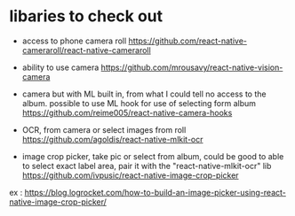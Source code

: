 # libaries to check out

- access to phone camera roll
  https://github.com/react-native-cameraroll/react-native-cameraroll

- ability to use camera
  https://github.com/mrousavy/react-native-vision-camera

- camera but with ML built in, from what I could tell no access to the album. possible to use ML hook for use of selecting form album
  https://github.com/reime005/react-native-camera-hooks

- OCR, from camera or select images from roll
  https://github.com/agoldis/react-native-mlkit-ocr

- image crop picker, take pic or select from album, could be good to able to select exact label area, pair it with the "react-native-mlkit-ocr" lib
  https://github.com/ivpusic/react-native-image-crop-picker

ex : https://blog.logrocket.com/how-to-build-an-image-picker-using-react-native-image-crop-picker/
